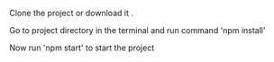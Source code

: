 Clone the project or download it .

Go to project directory in the terminal and run command 'npm install'

Now run 'npm start' to start the project

